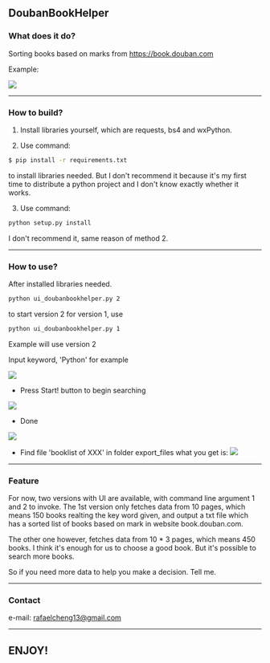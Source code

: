 ## DoubanBookHelper


### What does it do?
Sorting books based on marks from https://book.douban.com

Example:

![](https://raw.githubusercontent.com/Rafael-Cheng/doubanBooks/master/resources/4.png)

----

### How to build?
1. Install libraries yourself, which are requests, bs4 and wxPython.

2. Use command: 
```Bash
$ pip install -r requirements.txt 
```
to install libraries needed.
    But I don't recommend it because it's my first time to distribute a python
project and I don't know exactly whether it works.

3. Use command: 

```Bash
python setup.py install 
```
I don't recommend it, same reason of method 2.

----

### How to use?
After installed libraries needed.

```Bash
python ui_doubanbookhelper.py 2
```
to start version 2
for version 1, use

```Bash
python ui_doubanbookhelper.py 1
```

Example will use version 2

Input keyword, 'Python' for example

![](https://raw.githubusercontent.com/Rafael-Cheng/doubanBooks/master/resources/1.png)

* Press Start! button to begin searching

![](https://raw.githubusercontent.com/Rafael-Cheng/doubanBooks/master/resources/2.png)

* Done

![](https://raw.githubusercontent.com/Rafael-Cheng/doubanBooks/master/resources/3.png)

* Find file 'booklist of XXX' in folder export_files
what you get is:
![](https://raw.githubusercontent.com/Rafael-Cheng/doubanBooks/master/resources/4.png)

----

### Feature
For now, two versions with UI are available, with command line argument 1 and
2 to invoke.
The 1st version only fetches data from 10 pages, which means 150 books 
realting the key word given, and output a txt file which has a sorted list 
of books based on mark in website book.douban.com.

The other one however, fetches data from 10 * 3 pages, which means 450 books. 
I think it's enough for us to choose a good book. But it's possible to 
search more books.

So if you need more data to help you make a decision. Tell me.

----

### Contact
e-mail: rafaelcheng13@gmail.com

----

## ENJOY!
